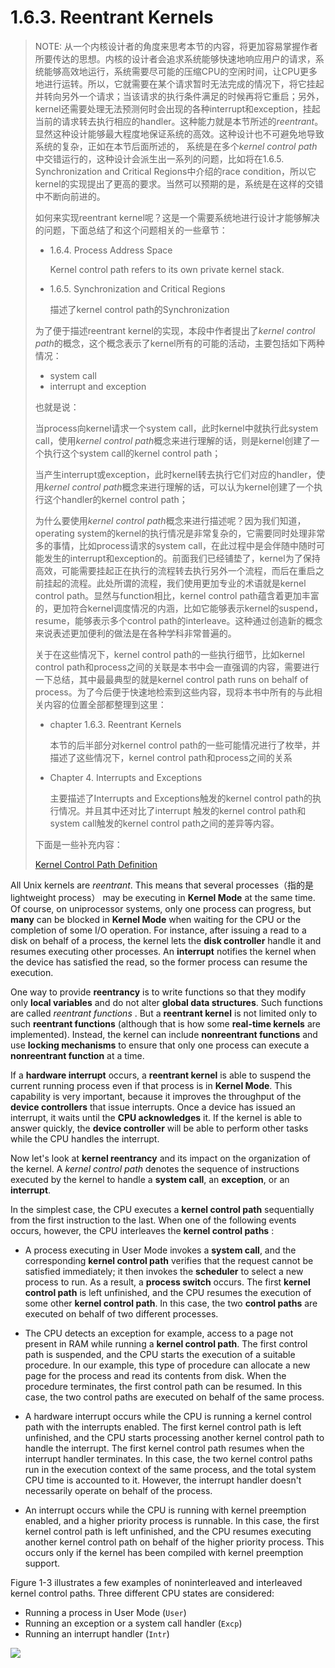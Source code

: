 

# 1.6.3. Reentrant Kernels

> NOTE: 从一个内核设计者的角度来思考本节的内容，将更加容易掌握作者所要传达的思想。内核的设计者会追求系统能够快速地响应用户的请求，系统能够高效地运行，系统需要尽可能的压缩CPU的空闲时间，让CPU更多地进行运转。所以，它就需要在某个请求暂时无法完成的情况下，将它挂起并转向另外一个请求；当该请求的执行条件满足的时候再将它重启；另外，kernel还需要处理无法预测何时会出现的各种interrupt和exception，挂起当前的请求转去执行相应的handler。这种能力就是本节所述的*reentrant*。显然这种设计能够最大程度地保证系统的高效。这种设计也不可避免地导致系统的复杂，正如在本节后面所述的， 系统是在多个*kernel control path*中交错运行的，这种设计会派生出一系列的问题，比如将在1.6.5. Synchronization and Critical Regions中介绍的race condition，所以它kernel的实现提出了更高的要求。当然可以预期的是，系统是在这样的交错中不断向前进的。
>
> 如何来实现reentrant kernel呢？这是一个需要系统地进行设计才能够解决的问题，下面总结了和这个问题相关的一些章节：
>
> - 1.6.4. Process Address Space
>
>   Kernel control path refers to its own private kernel stack.
>
> - 1.6.5. Synchronization and Critical Regions
>
>   描述了kernel control path的Synchronization
>
> 为了便于描述reentrant kernel的实现，本段中作者提出了*kernel control path*的概念，这个概念表示了kernel所有的可能的活动，主要包括如下两种情况：
>
> - system call
> - interrupt and exception
>
> 也就是说：
>
> 当process向kernel请求一个system call，此时kernel中就执行此system call，使用*kernel control path*概念来进行理解的话，则是kernel创建了一个执行这个system call的kernel control path；
>
> 当产生interrupt或exception，此时kernel转去执行它们对应的handler，使用*kernel control path*概念来进行理解的话，可以认为kernel创建了一个执行这个handler的kernel control path；
>
> 为什么要使用*kernel control path*概念来进行描述呢？因为我们知道，operating system的kernel的执行情况是非常复杂的，它需要同时处理非常多的事情，比如process请求的system call，在此过程中是会伴随中随时可能发生的interrupt和exception的。前面我们已经铺垫了，kernel为了保持高效，可能需要挂起正在执行的流程转去执行另外一个流程，而后在重启之前挂起的流程。此处所谓的流程，我们使用更加专业的术语就是kernel control path。显然与function相比，kernel control path蕴含着更加丰富的，更加符合kernel调度情况的内涵，比如它能够表示kernel的suspend，resume，能够表示多个control path的interleave。这种通过创造新的概念来说表述更加便利的做法是在各种学科非常普遍的。
>
> 关于在这些情况下，kernel control path的一些执行细节，比如kernel control path和process之间的关联是本书中会一直强调的内容，需要进行一下总结，其中最最典型的就是kernel control path runs on behalf of process。为了今后便于快速地检索到这些内容，现将本书中所有的与此相关内容的位置全部都整理到这里：
>
> - chapter 1.6.3. Reentrant Kernels
>
>   本节的后半部分对kernel control path的一些可能情况进行了枚举，并描述了这些情况下，kernel control path和process之间的关系
>
> - Chapter 4. Interrupts and Exceptions
>
>   主要描述了Interrupts and Exceptions触发的kernel control path的执行情况。并且其中还对比了interrupt 触发的kernel control path和system call触发的kernel control path之间的差异等内容。
>
> 下面是一些补充内容：
>
> [Kernel Control Path Definition](http://www.linfo.org/kernel_control_path.html)



All Unix kernels are *reentrant*. This means that several processes（指的是lightweight process） may be executing in **Kernel Mode** at the same time. Of course, on uniprocessor systems, only one process can progress, but **many** can be blocked in **Kernel Mode** when waiting for the CPU or the completion of some I/O operation. For instance, after issuing a read to a disk on behalf of a process, the kernel lets the **disk controller** handle it and resumes executing other processes. An **interrupt** notifies the kernel when the device has satisfied the read, so the former process can resume the execution.

One way to provide **reentrancy** is to write functions so that they modify only **local variables** and do not alter **global data structures**. Such functions are called *reentrant functions* . But a **reentrant kernel** is not limited only to such **reentrant functions** (although that is how some **real-time kernels** are implemented). Instead, the kernel can include **nonreentrant functions** and use **locking mechanisms** to ensure that only one process can execute a **nonreentrant function** at a time.

If a **hardware interrupt** occurs, a **reentrant kernel** is able to suspend the current running process even if that process is in **Kernel Mode**. This capability is very important, because it improves the  throughput of the **device controllers** that issue interrupts. Once a device has issued an interrupt, it waits until the **CPU acknowledges** it. If the kernel is able to answer quickly, the **device controller** will be able to perform other tasks while the CPU handles the interrupt.

Now let's look at **kernel reentrancy** and its impact on the organization of the kernel. A *kernel control path* denotes the sequence of instructions executed by the kernel to handle a **system call**, an **exception**, or an **interrupt**.

In the simplest case, the CPU executes a **kernel control path** sequentially from the first instruction to
the last. When one of the following events occurs, however, the CPU interleaves the **kernel control paths** :

- A process executing in User Mode invokes a **system call**, and the corresponding **kernel control path** verifies that the request cannot be satisfied immediately; it then invokes the **scheduler** to select a new process to run. As a result, a **process switch** occurs. The first **kernel control path** is left unfinished, and the CPU resumes the execution of some other **kernel control path**. In this case, the two **control paths** are executed on behalf of two different processes.

- The CPU detects an exception for example, access to a page not present in RAM while running a **kernel control path**. The first control path is suspended, and the CPU starts the execution of a suitable procedure. In our example, this type of procedure can allocate a new page for the process and read its contents from disk. When the procedure terminates, the first control path can be resumed. In this case, the two control paths are executed on behalf of the same process.

- A hardware interrupt occurs while the CPU is running a kernel control path with the interrupts enabled. The first kernel control path is left unfinished, and the CPU starts processing another kernel control path to handle the interrupt. The first kernel control path resumes when the interrupt handler terminates. In this case, the two kernel control paths run in the execution context of the same process, and the total system CPU time is accounted to it. However, the interrupt handler doesn't necessarily operate on behalf of the process.

- An interrupt occurs while the CPU is running with kernel preemption enabled, and a higher priority process is runnable. In this case, the first kernel control path is left unfinished, and the CPU resumes executing another kernel control path on behalf of the higher priority process. This occurs only if the kernel has been compiled with kernel preemption support.

Figure 1-3 illustrates a few examples of noninterleaved and interleaved kernel control paths. Three different CPU states are considered:

- Running a process in User Mode (`User`)
- Running an exception or a system call handler (`Excp`)
- Running an interrupt handler (`Intr`)

![](D:/github/dengking/Unix-like-operating-system/docs/Kernel/book-Understanding-the-Linux-Kernel/Chapter-1-Introduction/Figure-1-3-Interleaving-of-kernel-control-paths.jpg)

